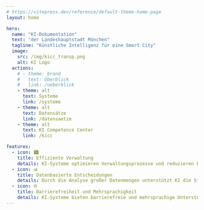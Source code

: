 ```yaml
---
# https://vitepress.dev/reference/default-theme-home-page
layout: home

hero:
  name: "KI-Dokumentation"
  text: "der Landeshauptstadt München"
  tagline: "Künstliche Intelligenz für eine Smart City"
  image:
    src: /img/kicc_transp.png
    alt: KI Logo
  actions:
    # - theme: brand
    #   text: Überblick
    #   link: /ueberblick
    - theme: alt
      text: Systeme
      link: /systeme
    - theme: alt
      text: Datensätze
      link: /datensaetze
    - theme: alt
      text: KI Competence Center
      link: /kicc

features:
  - icon: 🏙️
    title: Effiziente Verwaltung
    details: KI-Systeme optimieren Verwaltungsprozesse und reduzieren Bearbeitungszeiten, was zu einer schnelleren und effizienteren Dienstleistung für Bürger führt.
  - icon: 📊
    title: Datenbasierte Entscheidungen
    details: Durch die Analyse großer Datenmengen unterstützt KI die Stadtverwaltung bei fundierten Entscheidungen und verbessert die Planung und Ressourcennutzung.
  - icon: 🌐
    title: Barrierefreiheit und Mehrsprachigkeit
    details: KI-Systeme bieten barrierefreie und mehrsprachige Unterstützung, indem sie einfache Texte und Antworten in mehreren Sprachen bereitstellen. Dies ermöglicht eine inklusive Kommunikation und verbessert den Zugang zu städtischen Dienstleistungen für alle Bürger.
---
```

